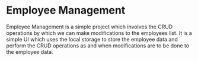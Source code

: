 # Employee Management

Employee Management is a simple project which involves the CRUD operations by which we can make modifications to the employees list. It is a simple UI which uses the local storage to store the employee data and perform the CRUD operations as and when modifications are to be done to the employee data.
